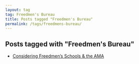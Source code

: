 ```yaml
---
layout: tag
tag: Freedmen's Bureau
title: Posts tagged "Freedmen's Bureau"
permalink: /tags/freedmens-bureau/
---
```


## Posts tagged with "Freedmen's Bureau"
- [Considering Freedmen’s Schools & the AMA](/freedmens-schools-ama/)
